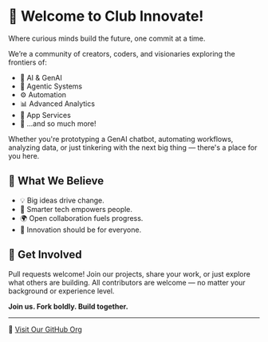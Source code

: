 # 🚀 Welcome to Club Innovate!

Where curious minds build the future, one commit at a time.

We’re a community of creators, coders, and visionaries exploring the frontiers of:

- 🤖 AI & GenAI
- 🧠 Agentic Systems
- ⚙️ Automation
- 📊 Advanced Analytics
- 🧩 App Services
- 🎯 ...and so much more!

Whether you're prototyping a GenAI chatbot, automating workflows, analyzing data, or just tinkering with the next big thing — there's a place for you here.

## 🌟 What We Believe

- 💡 Big ideas drive change.
- 🤖 Smarter tech empowers people.
- 🌍 Open collaboration fuels progress.
- 🧠 Innovation should be for everyone.

## 🙌 Get Involved

Pull requests welcome! Join our projects, share your work, or just explore what others are building. All contributors are welcome — no matter your background or experience level.

**Join us. Fork boldly. Build together.**

---
🔗 [Visit Our GitHub Org](https://github.com/Club-Innovate)
